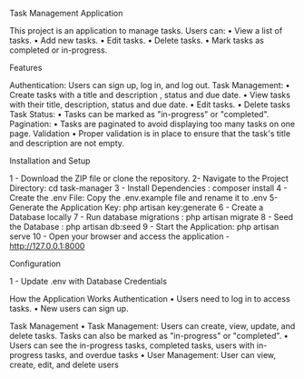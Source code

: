 Task Management Application

This project is an application to manage tasks. Users can:
	•	View a list of tasks.
	•	Add new tasks.
	•	Edit tasks.
	•	Delete tasks.
	•	Mark tasks as completed or in-progress.

Features

Authentication: Users can sign up, log in, and log out.
Task Management:
	•	Create tasks with a title and description , status and due date.
	•	View tasks with their title, description, status and due date.
	•	Edit tasks.
	•	Delete tasks
Task Status: 
      • Tasks can be marked as "in-progress" or "completed".
Pagination:
      • Tasks are paginated to avoid displaying too many tasks on one page.
Validation 
      •  Proper validation is in place to ensure that the task's title and description are not empty.


Installation and Setup

1 - Download the ZIP file or clone the repository.
 2- Navigate to the Project Directory: cd task-manager
 3 - Install Dependencies : composer install 
4 - Create the .env File: Copy the .env.example file and rename it to .env
 5- Generate the Application Key: php artisan key:generate 
6 - Create a Database locally
7 - Run database migrations : php artisan migrate
8 - Seed the Database : php artisan db:seed
9 - Start the Application: php artisan serve 
10 - Open your browser and access the application  -  http://127.0.0.1:8000

Configuration

1 - Update .env with Database Credentials


How the Application Works
Authentication
	•	Users need to log in to access tasks.
	•	New users can sign up.

Task Management
	•	Task Management: Users can create, view, update, and delete tasks. Tasks can also be marked as "in-progress" or "completed".
	•	Users can see the in-progress tasks, completed tasks, users with in-progress tasks, and overdue tasks
	•	User Management: User can view, create, edit, and delete users


